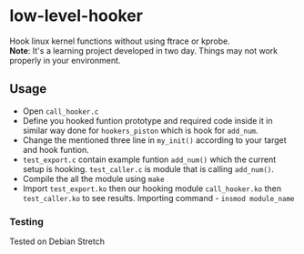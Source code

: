 # low-level-hooker
Hook linux kernel functions without using ftrace or kprobe.<br/>
**Note**: It's a learning project developed in two day. Things may not work properly in your environment.

## Usage

* Open `call_hooker.c`
* Define you hooked funtion prototype and required code inside it in similar way done for `hookers_piston` which is hook for `add_num`.
* Change the mentioned three line in `my_init()` according to your target and hook funtion.
* `test_export.c` contain example funtion `add_num()` which the current setup is hooking. `test_caller.c` is module that is calling `add_num()`.
* Compile the all the module using `make`
* Import `test_export.ko` then our hooking module `call_hooker.ko` then `test_caller.ko` to see results. Importing command - `insmod module_name`

### Testing
Tested on Debian Stretch
